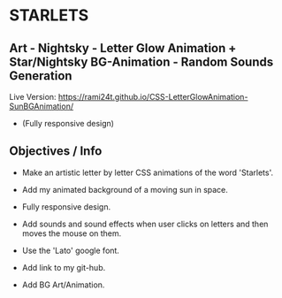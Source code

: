 # STARLETS

## Art - Nightsky - Letter Glow Animation + Star/Nightsky BG-Animation - Random Sounds Generation

Live Version: https://rami24t.github.io/CSS-LetterGlowAnimation-SunBGAnimation/

- (Fully responsive design)

## Objectives / Info

- Make an artistic letter by letter CSS animations of the word 'Starlets'.

- Add my animated background of a moving sun in space.

- Fully responsive design.

- Add sounds and sound effects when user clicks on letters and then moves the mouse on them.

- Use the 'Lato' google font.

- Add link to my git-hub.

- Add BG Art/Animation.

